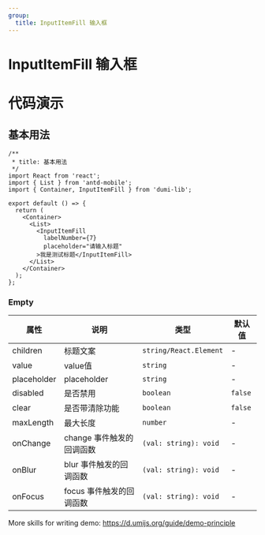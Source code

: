 ```yaml
---
group:
  title: InputItemFill 输入框
---
```


# InputItemFill 输入框

# 代码演示

## 基本用法

```tsx
/**
 * title: 基本用法
 */
import React from 'react';
import { List } from 'antd-mobile';
import { Container, InputItemFill } from 'dumi-lib';

export default () => {
  return (
    <Container>
      <List>
        <InputItemFill
          labelNumber={7}
          placeholder="请输入标题"
        >我是测试标题</InputItemFill>
      </List>
    </Container>
  );
};
```


### Empty

| 属性      | 说明                                                                        | 类型   | 默认值 |
| --------- | --------------------------------------------------------------------------- | ------ | ------ |
| children   | 标题文案 | `string/React.Element` | -      |
| value   | value值 | `string` | -      |
| placeholder   | placeholder | `string` | -      |
| disabled   | 是否禁用 | `boolean` | `false`      |
| clear   | 是否带清除功能 | `boolean` | `false`      |
| maxLength   | 最大长度 | `number` | -      |
| onChange   | change 事件触发的回调函数 | `(val: string): void` | -      |
| onBlur   | blur 事件触发的回调函数 | `(val: string): void` | -      |
| onFocus   | focus 事件触发的回调函数 | `(val: string): void` | -      |



More skills for writing demo: https://d.umijs.org/guide/demo-principle
